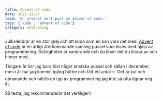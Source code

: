```yaml
---
title: Advent of code
date: 2021-12-07
lead: 'En ytterst kort post om advent of code.'
tags: ['koda', 'advent of code']
category: anteckning
---
```


Julkalendrar är en stor grej och att koda som en kan vara det med. [Advent of code](https://adventofcode.com/) är en årligt återkommande samling pussel som löses med hjälp av programmering. Svårigheten är varierande och du löser det du klarar av och hinner med.

Tidigare år har jag bara löst något enstaka pussel och sällan i december, men i år har jag kommit igång bättre och fått ett antal ⭐. Det är kul och utmanande och hittills en typ av programmering jag inte så ofta ägnar mig åt.

Så testa, jag rekommenderar det verkligen!
